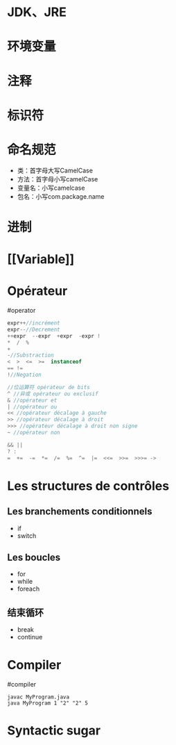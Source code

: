 
# JDK、JRE

# 环境变量

# 注释

# 标识符

# 命名规范

- 类：首字母大写CamelCase
- 方法：首字母小写camelCase
- 变量名：小写camelcase
- 包名：小写com.package.name

# 进制

# [[Variable]]

# Opérateur
#operator 

``` java
expr++//incrément
expr--//Decrement
++expr  --expr  +expr  -expr !
*  /  %
+ 
-//Substraction
<  >  <=  >=  instanceof
== !=
!//Negation

//位运算符 opérateur de bits
^ //异或 opérateur ou exclusif
& //opérateur et
| //opérateur ou
<< //opérateur décalage à gauche
>> //opérateur décalage à droit
>>> //opérateur décalage à droit non signe
~ //opérateur non

&& ||
? :
=  +=  -=  *=  /=  %=  ^=  |=  <<=  >>=  >>>= ->

```

# Les structures de contrôles

## Les branchements conditionnels

- if
- switch

## Les boucles

- for
- while
- foreach

## 结束循环

- break
- continue

# Compiler
#compiler

``` shell
javac MyProgram.java
java MyProgram 1 "2" "2" 5
```

# Syntactic sugar


